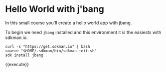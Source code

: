 # Hello World with j'bang

In this small course you'll create a hello world app with jbang.

To begin we need `jbang` installed and this environment it is the easiests with sdkman.io.

```
curl -s "https://get.sdkman.io" | bash
source "$HOME/.sdkman/bin/sdkman-init.sh"
sdk install jbang
```
{{execute}}
